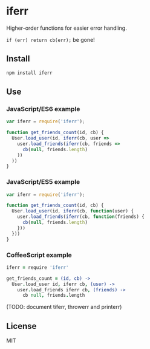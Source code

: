 # iferr

Higher-order functions for easier error handling.

`if (err) return cb(err);` be gone!

## Install
```bash
npm install iferr
```

## Use

### JavaScript/ES6 example
```js
var iferr = require('iferr');

function get_friends_count(id, cb) {
  User.load_user(id, iferr(cb, user =>
    user.load_friends(iferr(cb, friends =>
      cb(null, friends.length)
    ))
  ))
}
```

### JavaScript/ES5 example
```js
var iferr = require('iferr');

function get_friends_count(id, cb) {
  User.load_user(id, iferr(cb, function(user) {
    user.load_friends(iferr(cb, function(friends) {
      cb(null, friends.length)
    }))
  }))
}
```

### CoffeeScript example
```coffee
iferr = require 'iferr'

get_friends_count = (id, cb) ->
  User.load_user id, iferr cb, (user) ->
    user.load_friends iferr cb, (friends) ->
      cb null, friends.length
```

(TODO: document tiferr, throwerr and printerr)

## License
MIT

